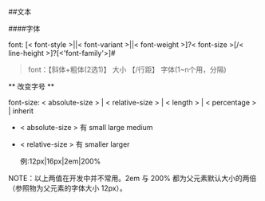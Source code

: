 ##文本

####字体

font: [< font-style >||< font-variant >||< font-weight >]?< font-size >[/< line-height >]?[<'font-family'>]#

>font：【斜体+粗体(2选1)】 大小 【/行距】 字体(1~n个用，分隔)

** 改变字号 **

font-size: < absolute-size > | < relative-size > | < length > | < percentage > | inherit

* < absolute-size > 有 small large medium
* < relative-size > 有 smaller larger

    例:12px|16px|2em|200%



NOTE：以上两值在开发中并不常用。2em 与 200% 都为父元素默认大小的两倍（参照物为父元素的字体大小 12px）。
